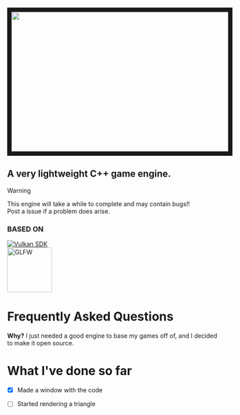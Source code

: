 <p align="center">
<img src="https://github.com/user-attachments/assets/bdf259d9-bfe2-484f-95ec-5bf0d859a17d" width="576" height="324" border="10"/>
</p>
<p align ="center">
  
## A very lightweight C++ game engine.

> [!WARNING]
> This engine will take a while to complete and may contain bugs!!\
> Post a issue if a problem does arise.

###  BASED ON

<a href="https://vulkan.lunarg.com/">
  <img src="https://camo.githubusercontent.com/b3a04ba259c15fd0f482925600f7155e47eb68d78690d31f2ef8c27773d8bbd2/68747470733a2f2f696d672e736869656c64732e696f2f62616467652f56756c6b616e2d4143313632432e7376673f7374796c653d666f722d7468652d6261646765266c6f676f3d76756c6b616e266c6f676f436f6c6f723d7768697465" alt="Vulkan SDK"/>
</a>
<br>
<a href="[https://vulkan.lunarg.com/](https://www.glfw.org/)">
  <img src="https://github.com/user-attachments/assets/7c4e6efb-51b8-4d04-b930-8db9bbe272ba" width="104.2" alt="GLFW"/>
</a>

# Frequently Asked Questions
**Why?**
I just needed a good engine to base my games off of, and I decided to make it open source.

# What I've done so far

- [x] Made a window with the code
- [ ] Started rendering a triangle


</p>

